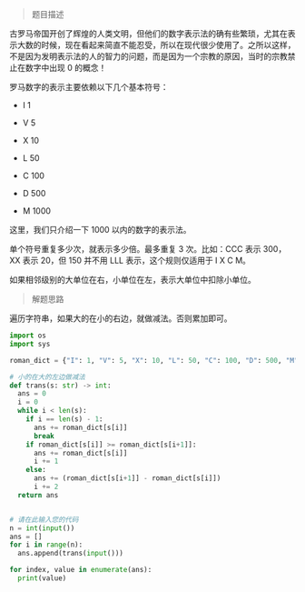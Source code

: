 > 题目描述

古罗马帝国开创了辉煌的人类文明，但他们的数字表示法的确有些繁琐，尤其在表示大数的时候，现在看起来简直不能忍受，所以在现代很少使用了。之所以这样，不是因为发明表示法的人的智力的问题，而是因为一个宗教的原因，当时的宗教禁止在数字中出现 0 的概念！

罗马数字的表示主要依赖以下几个基本符号：

- I 1

- V 5

- X 10

- L 50

- C 100

- D 500

- M 1000

这里，我们只介绍一下 1000 以内的数字的表示法。

单个符号重复多少次，就表示多少倍。最多重复 3 次。比如：CCC 表示 300，XX 表示 20，但 150 并不用 LLL 表示，这个规则仅适用于 I X C M。

如果相邻级别的大单位在右，小单位在左，表示大单位中扣除小单位。

> 解题思路

遍历字符串，如果大的在小的右边，就做减法。否则累加即可。

```python
import os
import sys

roman_dict = {"I": 1, "V": 5, "X": 10, "L": 50, "C": 100, "D": 500, "M": 1000}

# 小的在大的左边做减法
def trans(s: str) -> int:
  ans = 0
  i = 0
  while i < len(s):
    if i == len(s) - 1:
      ans += roman_dict[s[i]]
      break
    if roman_dict[s[i]] >= roman_dict[s[i+1]]:
      ans += roman_dict[s[i]]
      i += 1
    else:
      ans += (roman_dict[s[i+1]] - roman_dict[s[i]])
      i += 2
  return ans


# 请在此输入您的代码
n = int(input())
ans = []
for i in range(n):
  ans.append(trans(input()))

for index, value in enumerate(ans):
  print(value)

```

